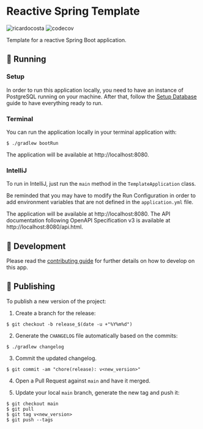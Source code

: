 <h1>Reactive Spring Template</h1>

![ricardocosta](https://circleci.com/gh/ricardocosta/bank-api.svg?style=shield)
![codecov](https://codecov.io/gh/ricardocosta/bank-api/branch/main/graph/badge.svg?token=ON5465MRXB)

Template for a reactive Spring Boot application.

## 🔌 Running

### Setup

In order to run this application locally, you need to have an instance of PostgreSQL running on your machine. After
that, follow the [Setup Database](./docs/setup-database.md) guide to have everything ready to run.

### Terminal

You can run the application locally in your terminal application with:

```
$ ./gradlew bootRun
```

The application will be available at http://localhost:8080.

### IntelliJ

To run in IntelliJ, just run the `main` method in the `TemplateApplication` class.

Be reminded that you may have to modify the Run Configuration in order to add environment variables that are not defined
in the `application.yml` file.

The application will be available at http://localhost:8080. The API documentation following OpenAPI Specification v3 is
available at http://localhost:8080/api.html.

## 🧰 Development

Please read the [contributing guide](./CONTRIBUTING.md) for further details on how to develop on this app.

## 🚀 Publishing

To publish a new version of the project:

1. Create a branch for the release:

```
$ git checkout -b release_$(date -u +"%Y%m%d")
```

2. Generate the `CHANGELOG` file automatically based on the commits:

```
$ ./gradlew changelog
```

3. Commit the updated changelog.

```
$ git commit -am "chore(release): v<new_version>"
```

4. Open a Pull Request against `main` and have it merged.

5. Update your local `main` branch, generate the new tag and push it:

```
$ git checkout main
$ git pull
$ git tag v<new_version>
$ git push --tags
```
